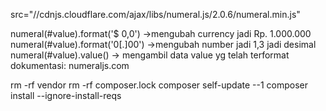 
src="//cdnjs.cloudflare.com/ajax/libs/numeral.js/2.0.6/numeral.min.js"

numeral(#value).format('$ 0,0') ->mengubah currency jadi Rp. 1.000.000
numeral(#value).format('0[.]00') ->mengubah number jadi 1,3 jadi desimal
numeral(#value).value() -> mengambil data value yg telah terformat
dokumentasi:
numeraljs.com



rm -rf vendor
rm -rf composer.lock
composer self-update --1
composer install --ignore-install-reqs
